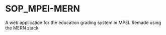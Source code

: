 # SOP_MPEI-MERN
A web application for the education grading system in MPEI. Remade using the MERN stack.
